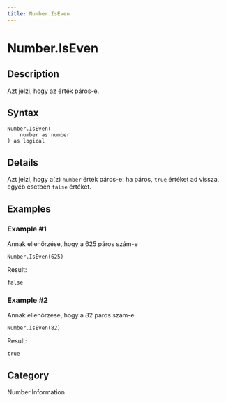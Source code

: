 ```yaml
---
title: Number.IsEven
---
```


# Number.IsEven


## Description

Azt jelzi, hogy az érték páros-e.


## Syntax

```powerquery
Number.IsEven(
    number as number
) as logical
```


## Details

Azt jelzi, hogy a(z) <code>number</code> érték páros-e: ha páros, <code>true</code> értéket ad vissza, egyéb esetben <code>false</code> értéket.


## Examples

### Example #1 
Annak ellenőrzése, hogy a 625 páros szám-e
```powerquery
Number.IsEven(625)
```

Result: 
```powerquery
false
```


### Example #2 
Annak ellenőrzése, hogy a 82 páros szám-e
```powerquery
Number.IsEven(82)
```

Result: 
```powerquery
true
```




## Category
Number.Information
